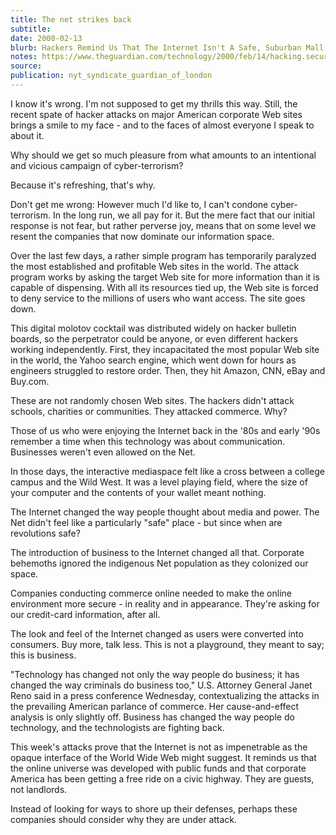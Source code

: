 ```yaml
---
title: The net strikes back
subtitle:
date: 2000-02-13
blurb: Hackers Remind Us That The Internet Isn't A Safe, Suburban Mall Constructed Just For Corporate America
notes: https://www.theguardian.com/technology/2000/feb/14/hacking.security
source:
publication: nyt_syndicate_guardian_of_london
---
```


I know it's wrong. I'm not supposed to get my thrills this way. Still, the recent spate of hacker attacks on major American corporate Web sites brings a smile to my face - and to the faces of almost everyone I speak to about it.

Why should we get so much pleasure from what amounts to an intentional and vicious campaign of cyber-terrorism?

Because it's refreshing, that's why.

Don't get me wrong: However much I'd like to, I can't condone cyber-terrorism. In the long run, we all pay for it. But the mere fact that our initial response is not fear, but rather perverse joy, means that on some level we resent the companies that now dominate our information space.

Over the last few days, a rather simple program has temporarily paralyzed the most established and profitable Web sites in the world. The attack program works by asking the target Web site for more information than it is capable of dispensing. With all its resources tied up, the Web site is forced to deny service to the millions of users who want access. The site goes down.

This digital molotov cocktail was distributed widely on hacker bulletin boards, so the perpetrator could be anyone, or even different hackers working independently. First, they incapacitated the most popular Web site in the world, the Yahoo search engine, which went down for hours as engineers struggled to restore order. Then, they hit Amazon, CNN, eBay and Buy.com.

These are not randomly chosen Web sites. The hackers didn't attack schools, charities or communities. They attacked commerce. Why?

Those of us who were enjoying the Internet back in the '80s and early '90s remember a time when this technology was about communication. Businesses weren't even allowed on the Net.

In those days, the interactive mediaspace felt like a cross between a college campus and the Wild West. It was a level playing field, where the size of your computer and the contents of your wallet meant nothing.

The Internet changed the way people thought about media and power. The Net didn't feel like a particularly "safe" place - but since when are revolutions safe?

The introduction of business to the Internet changed all that. Corporate behemoths ignored the indigenous Net population as they colonized our space.

Companies conducting commerce online needed to make the online environment more secure - in reality and in appearance. They're asking for our credit-card information, after all.

The look and feel of the Internet changed as users were converted into consumers. Buy more, talk less. This is not a playground, they meant to say; this is business.

"Technology has changed not only the way people do business; it has changed the way criminals do business too," U.S. Attorney General Janet Reno said in a press conference Wednesday, contextualizing the attacks in the prevailing American parlance of commerce. Her cause-and-effect analysis is only slightly off. Business has changed the way people do technology, and the technologists are fighting back.

This week's attacks prove that the Internet is not as impenetrable as the opaque interface of the World Wide Web might suggest. It reminds us that the online universe was developed with public funds and that corporate America has been getting a free ride on a civic highway. They are guests, not landlords.

Instead of looking for ways to shore up their defenses, perhaps these companies should consider why they are under attack.
